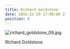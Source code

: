 ```yaml
---
title: Richard Goldstone
date: 2016-12-29 17:00:00 Z
position: 0
---
```


![richard_goldstone_09.jpg](/uploads/richard_goldstone_09.jpg)

Richard Goldstone